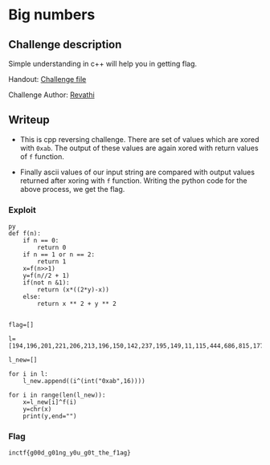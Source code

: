 # Big numbers

## Challenge description

Simple understanding in c++ will help you in getting flag.

Handout: [Challenge file](https://github.com/revathi2001/inctf2021/blob/main/Big)

Challenge Author: [Revathi](https://twitter.com/Revathi01740772)

## Writeup

- This is cpp reversing challenge. There are set of values which are xored with ``0xab``. The output of these values are again xored with return values of ``f`` function. 

- Finally ascii values of our input string are compared with output values returned after xoring with ``f`` function. Writing the python code for the above process, we get the flag.

### Exploit
```
py
def f(n):
	if n == 0:
		return 0
	if n == 1 or n == 2:
		return 1
	x=f(n>>1)
	y=f(n//2 + 1)
	if(not n &1):
		return (x*((2*y)-x))
	else:
		return x ** 2 + y ** 2


flag=[]

l=[194,196,201,221,206,213,196,150,142,237,195,149,11,115,444,686,815,1775,2691,4235,6809,10766,17844,28462,46548,75214,121586,196492,317831,514168,832178,1346071,2178505,3524404]

l_new=[]

for i in l:
	l_new.append((i^(int("0xab",16))))

for i in range(len(l_new)):
	x=l_new[i]^f(i)
	y=chr(x)
	print(y,end="")
```

### Flag
```inctf{g00d_g01ng_y0u_g0t_the_f1ag}```

